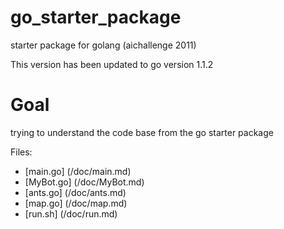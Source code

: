 go_starter_package
==================

starter package for golang (aichallenge 2011)

This version has been updated to go version 1.1.2

Goal
==================

trying to understand the code base from the go starter package

Files:

* [main.go] (/doc/main.md)
* [MyBot.go] (/doc/MyBot.md)
* [ants.go] (/doc/ants.md)
* [map.go] (/doc/map.md)
* [run.sh] (/doc/run.md)